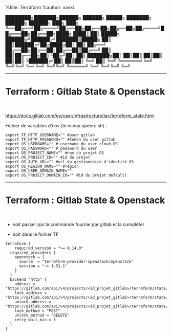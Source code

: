%title: Terraform
%author: xavki


████████╗███████╗██████╗ ██████╗  █████╗ ███████╗ ██████╗ ██████╗ ███╗   ███╗
╚══██╔══╝██╔════╝██╔══██╗██╔══██╗██╔══██╗██╔════╝██╔═══██╗██╔══██╗████╗ ████║
   ██║   █████╗  ██████╔╝██████╔╝███████║█████╗  ██║   ██║██████╔╝██╔████╔██║
   ██║   ██╔══╝  ██╔══██╗██╔══██╗██╔══██║██╔══╝  ██║   ██║██╔══██╗██║╚██╔╝██║
   ██║   ███████╗██║  ██║██║  ██║██║  ██║██║     ╚██████╔╝██║  ██║██║ ╚═╝ ██║
   ╚═╝   ╚══════╝╚═╝  ╚═╝╚═╝  ╚═╝╚═╝  ╚═╝╚═╝      ╚═════╝ ╚═╝  ╚═╝╚═╝     ╚═╝



-----------------------------------------------------------------------                                                    

# Terraform : Gitlab State & Openstack

<br>

https://docs.gitlab.com/ee/user/infrastructure/iac/terraform_state.html

Fichier de variables d'env (le mieux openrc.sh) :

```
export TF_HTTP_USERNAME="" #user gitlab
export TF_HTTP_PASSWORD="" #token du user gitlab
export OS_USERNAME="" # username du user cloud OS
export OS_PASSWORD="" # password du user
export OS_PROJECT_NAME="" #nom du projet OS
export OS_PROJECT_ID="" #id du projet
export OS_AUTH_URL="" #url du gestionnaire d'identité OS
export OS_REGION_NAME="" #région
export OS_USER_DOMAIN_NAME="" 
export OS_PROJECT_DOMAIN_ID="" #id du projet default)
```

-----------------------------------------------------------------------                                                    

# Terraform : Gitlab State & Openstack

<br>

* soit passer par la commande fournie par gitlab et la compléter

* soit dans le fichier TF

```
terraform {
	required_version = ">= 0.14.0"
  required_providers {
    openstack = {
      source  = "terraform-provider-openstack/openstack"
      version = "~> 1.51.1"
    }
  }
  backend "http" {
    address = "https://gitlab.com/api/v4/projects/<id_projet_gitlab>/terraform/state/<nom_du_state>"
    lock_address = "https://gitlab.com/api/v4/projects/<id_projet_gitlab>/terraform/state/<nom_du_state>/lock"
    unlock_address = "https://gitlab.com/api/v4/projects/<id_projet_gitlab>/terraform/state/<nom_du_state>/lock"
    lock_method = "POST"
    unlock_method = "DELETE"
    retry_wait_min = 5
  }
}
```
